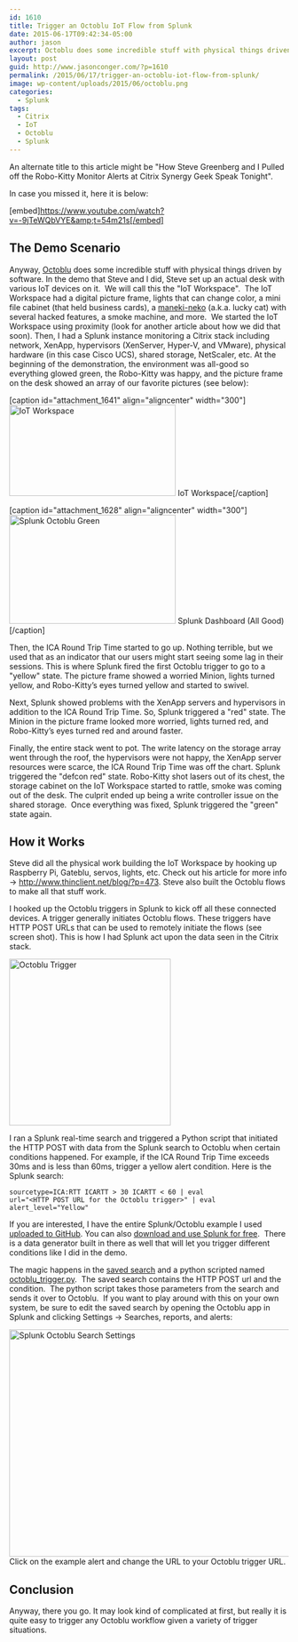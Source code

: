 ```yaml
---
id: 1610
title: Trigger an Octoblu IoT Flow from Splunk
date: 2015-06-17T09:42:34-05:00
author: jason
excerpt: Octoblu does some incredible stuff with physical things driven by software. Steve Greenberg and I did a demo during Geek Speak Tonight at Citrix Synergy triggering physical devices via a Splunk search. This article goes into some of the Splunk details.
layout: post
guid: http://www.jasonconger.com/?p=1610
permalink: /2015/06/17/trigger-an-octoblu-iot-flow-from-splunk/
image: wp-content/uploads/2015/06/octoblu.png
categories:
  - Splunk
tags:
  - Citrix
  - IoT
  - Octoblu
  - Splunk
---
```

An alternate title to this article might be "How Steve Greenberg and I Pulled off the Robo-Kitty Monitor Alerts at Citrix Synergy Geek Speak Tonight".

In case you missed it, here it is below:

[embed]https://www.youtube.com/watch?v=-9jTeWQbVYE&amp;t=54m21s[/embed]

<h2>The Demo Scenario</h2>

Anyway, <a href="http://www.octoblu.com" target="_blank" rel="noopener">Octoblu</a> does some incredible stuff with physical things driven by software. In the demo that Steve and I did, Steve set up an actual desk with various IoT devices on it.  We will call this the "IoT Workspace".  The IoT Workspace had a digital picture frame, lights that can change color, a mini file cabinet (that held business cards), a <a href="https://en.wikipedia.org/wiki/Maneki-neko" target="_blank" rel="noopener">maneki-neko</a> (a.k.a. lucky cat) with several hacked features, a smoke machine, and more.  We started the IoT Workspace using proximity (look for another article about how we did that soon). Then, I had a Splunk instance monitoring a Citrix stack including network, XenApp, hypervisors (XenServer, Hyper-V, and VMware), physical hardware (in this case Cisco UCS), shared storage, NetScaler, etc. At the beginning of the demonstration, the environment was all-good so everything glowed green, the Robo-Kitty was happy, and the picture frame on the desk showed an array of our favorite pictures (see below):

[caption id="attachment_1641" align="aligncenter" width="300"]<a href="http://www.jasonconger.com/wp-content/uploads/2015/06/IoT-Workspace.png" target="_blank" rel="noopener"><img class="wp-image-1641 size-medium" src="http://www.jasonconger.com/wp-content/uploads/2015/06/IoT-Workspace-300x164.png" alt="IoT Workspace" width="300" height="164" /></a> IoT Workspace[/caption]

[caption id="attachment_1628" align="aligncenter" width="300"]<a href="http://www.jasonconger.com/wp-content/uploads/2015/06/Splunk-Octoblu-Green.png" target="_blank" rel="noopener"><img class="wp-image-1628 size-medium" src="http://www.jasonconger.com/wp-content/uploads/2015/06/Splunk-Octoblu-Green-300x196.png" alt="Splunk Octoblu Green" width="300" height="196" /></a> Splunk Dashboard (All Good)[/caption]

Then, the ICA Round Trip Time started to go up. Nothing terrible, but we used that as an indicator that our users might start seeing some lag in their sessions. This is where Splunk fired the first Octoblu trigger to go to a "yellow" state. The picture frame showed a worried Minion, lights turned yellow, and Robo-Kitty’s eyes turned yellow and started to swivel.

Next, Splunk showed problems with the XenApp servers and hypervisors in addition to the ICA Round Trip Time. So, Splunk triggered a "red" state. The Minion in the picture frame looked more worried, lights turned red, and Robo-Kitty’s eyes turned red and around faster.

Finally, the entire stack went to pot. The write latency on the storage array went through the roof, the hypervisors were not happy, the XenApp server resources were scarce, the ICA Round Trip Time was off the chart. Splunk triggered the "defcon red" state. Robo-Kitty shot lasers out of its chest, the storage cabinet on the IoT Workspace started to rattle, smoke was coming out of the desk. The culprit ended up being a write controller issue on the shared storage.  Once everything was fixed, Splunk triggered the "green" state again.

<h2>How it Works</h2>

Steve did all the physical work building the IoT Workspace by hooking up Raspberry Pi, Gateblu, servos, lights, etc. Check out his article for more info -&gt; <a href="http://www.thinclient.net/blog/?p=473">http://www.thinclient.net/blog/?p=473</a>. Steve also built the Octoblu flows to make all that stuff work.

I hooked up the Octoblu triggers in Splunk to kick off all these connected devices. A trigger generally initiates Octoblu flows. These triggers have HTTP POST URLs that can be used to remotely initiate the flows (see screen shot). This is how I had Splunk act upon the data seen in the Citrix stack.

<a href="http://www.jasonconger.com/wp-content/uploads/2015/06/Octoblu-Trigger.png" target="_blank" rel="noopener"><img class="aligncenter wp-image-1631 size-medium" src="http://www.jasonconger.com/wp-content/uploads/2015/06/Octoblu-Trigger-291x300.png" alt="Octoblu Trigger" width="291" height="300" /></a>

I ran a Splunk real-time search and triggered a Python script that initiated the HTTP POST with data from the Splunk search to Octoblu when certain conditions happened. For example, if the ICA Round Trip Time exceeds 30ms and is less than 60ms, trigger a yellow alert condition. Here is the Splunk search:

<code>sourcetype=ICA:RTT ICARTT &gt; 30 ICARTT &lt; 60 | eval url="&lt;HTTP POST URL for the Octoblu trigger&gt;" | eval alert_level="Yellow"</code>

If you are interested, I have the entire Splunk/Octoblu example I used <a href="https://github.com/JasonConger/SplunkOctoblu" target="_blank" rel="noopener">uploaded to GitHub</a>. You can also <a href="http://www.splunk.com/download" target="_blank" rel="noopener">download and use Splunk for free</a>.  There is a data generator built in there as well that will let you trigger different conditions like I did in the demo.

The magic happens in the <a href="https://github.com/JasonConger/SplunkOctoblu/blob/master/octoblu/default/savedsearches.conf" target="_blank" rel="noopener">saved search</a> and a python scripted named <a href="https://github.com/JasonConger/SplunkOctoblu/blob/master/octoblu/bin/scripts/octoblu_trigger.py" target="_blank" rel="noopener">octoblu_trigger.py</a>.  The saved search contains the HTTP POST url and the condition.  The python script takes those parameters from the search and sends it over to Octoblu.  If you want to play around with this on your own system, be sure to edit the saved search by opening the Octoblu app in Splunk and clicking Settings -&gt; Searches, reports, and alerts:

<a href="http://www.jasonconger.com/wp-content/uploads/2015/06/Splunk-Octoblu-Search-Settings.png"><img class="aligncenter size-full wp-image-1637" src="http://www.jasonconger.com/wp-content/uploads/2015/06/Splunk-Octoblu-Search-Settings.png" alt="Splunk Octoblu Search Settings" width="628" height="409" /></a>Click on the example alert and change the URL to your Octoblu trigger URL.

<h2>Conclusion</h2>

Anyway, there you go. It may look kind of complicated at first, but really it is quite easy to trigger any Octoblu workflow given a variety of trigger situations.